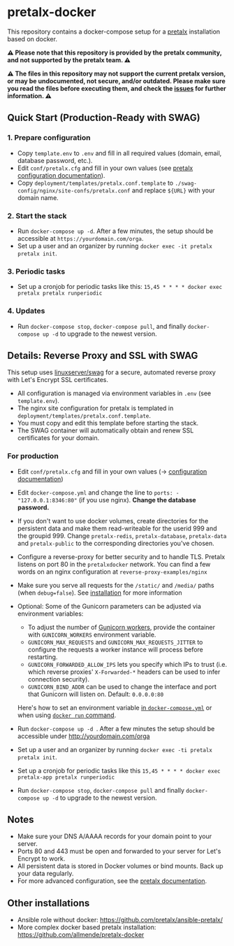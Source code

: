# pretalx-docker

This repository contains a docker-compose setup for a
[pretalx](https://github.com/pretalx/pretalx) installation based on docker.

**⚠️ Please note that this repository is provided by the pretalx community, and not supported by the pretalx team. ⚠️**

**⚠️ The files in this repository may not support the current pretalx version, or may be undocumented, not secure, and/or
outdated. Please make sure you read the files before executing them, and check the
[issues](https://github.com/pretalx/pretalx-docker/issues) for further information. ⚠️**

## Quick Start (Production-Ready with SWAG)

### 1. Prepare configuration

- Copy `template.env` to `.env` and fill in all required values (domain, email, database password, etc.).
- Edit `conf/pretalx.cfg` and fill in your own values (see [pretalx configuration documentation](https://docs.pretalx.org/en/latest/administrator/configure.html)).
- Copy `deployment/templates/pretalx.conf.template` to `./swag-config/nginx/site-confs/pretalx.conf` and replace `${URL}` with your domain name.

### 2. Start the stack

- Run `docker-compose up -d`. After a few minutes, the setup should be accessible at `https://yourdomain.com/orga`.
- Set up a user and an organizer by running `docker exec -it pretalx pretalx init`.

### 3. Periodic tasks

- Set up a cronjob for periodic tasks like this:
  `15,45 * * * * docker exec pretalx pretalx runperiodic`

### 4. Updates

- Run `docker-compose stop`, `docker-compose pull`, and finally `docker-compose up -d` to upgrade to the newest version.

## Details: Reverse Proxy and SSL with SWAG

This setup uses [linuxserver/swag](https://docs.linuxserver.io/images/docker-swag) for a secure, automated reverse proxy with Let's Encrypt SSL certificates.

- All configuration is managed via environment variables in `.env` (see `template.env`).
- The nginx site configuration for pretalx is templated in `deployment/templates/pretalx.conf.template`.
- You must copy and edit this template before starting the stack.
- The SWAG container will automatically obtain and renew SSL certificates for your domain.


### For production

* Edit ``conf/pretalx.cfg`` and fill in your own values (→ [configuration
  documentation](https://docs.pretalx.org/en/latest/administrator/configure.html))
* Edit ``docker-compose.yml`` and change the line to ``ports: - "127.0.0.1:8346:80"`` (if you use nginx). **Change the
  database password.**
* If you don't want to use docker volumes, create directories for the persistent data and make them read-writeable for
  the userid 999 and the groupid 999. Change ``pretalx-redis``, ``pretalx-database``, ``pretalx-data`` and ``pretalx-public`` to the corresponding
  directories you've chosen.
* Configure a reverse-proxy for better security and to handle TLS. Pretalx listens on port 80 in the ``pretalxdocker``
  network. You can find a few words on an nginx configuration at
  ``reverse-proxy-examples/nginx``
* Make sure you serve all requests for the `/static/` and `/media/` paths (when `debug=false`). See [installation](https://docs.pretalx.org/administrator/installation/#step-7-ssl) for more information
* Optional: Some of the Gunicorn parameters can be adjusted via environment variables:
  * To adjust the number of [Gunicorn workers](https://docs.gunicorn.org/en/stable/settings.html#workers), provide
  the container with `GUNICORN_WORKERS` environment variable.
  * `GUNICORN_MAX_REQUESTS` and `GUNICORN_MAX_REQUESTS_JITTER` to configure the requests a worker instance will process before restarting.
  * `GUNICORN_FORWARDED_ALLOW_IPS` lets you specify which IPs to trust (i.e. which reverse proxies' `X-Forwarded-*` headers can be used to infer connection security).
  * `GUNICORN_BIND_ADDR` can be used to change the interface and port that Gunicorn will listen on. Default: `0.0.0.0:80`

  Here's how to set an environment variable [in
  `docker-compose.yml`](https://docs.docker.com/compose/environment-variables/set-environment-variables/)
  or when using [`docker run` command](https://docs.docker.com/engine/reference/run/#env-environment-variables).
* Run ``docker-compose up -d ``. After a few minutes the setup should be accessible under http://yourdomain.com/orga
* Set up a user and an organizer by running ``docker exec -ti pretalx pretalx init``.
* Set up a cronjob for periodic tasks like this ``15,45 * * * * docker exec pretalx-app pretalx runperiodic``
* Run ``docker-compose stop``, ``docker-compose pull`` and finally ``docker-compose up -d`` to upgrade to the newest version. 

## Notes

- Make sure your DNS A/AAAA records for your domain point to your server.
- Ports 80 and 443 must be open and forwarded to your server for Let's Encrypt to work.
- All persistent data is stored in Docker volumes or bind mounts. Back up your data regularly.
- For more advanced configuration, see the [pretalx documentation](https://docs.pretalx.org/administrator/installation/).

## Other installations

- Ansible role without docker: https://github.com/pretalx/ansible-pretalx/
- More complex docker based pretalx installation: https://github.com/allmende/pretalx-docker
